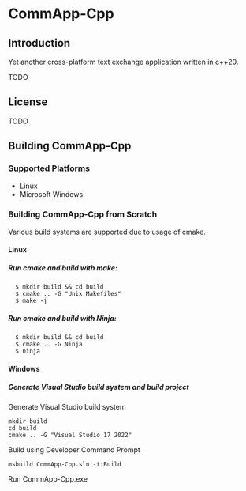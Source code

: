 # CommApp-Cpp

## Introduction
Yet another cross-platform text exchange application written in c++20.

TODO
<!-- used dependencies etc... -->

## License

TODO

## Building CommApp-Cpp

### Supported Platforms

* Linux
* Microsoft Windows

### Building CommApp-Cpp from Scratch

Various build systems are supported due to usage of cmake.

#### Linux

##### Run cmake and build with make:

<!-- No submodules yet -->
<!-- $ git submodule init && git submodule update -->

```
  $ mkdir build && cd build
  $ cmake .. -G "Unix Makefiles"
  $ make -j
```

##### Run cmake and build with Ninja:

```
  $ mkdir build && cd build
  $ cmake .. -G Ninja
  $ ninja
```

#### Windows

##### Generate Visual Studio build system and build project

Generate Visual Studio build system
```
mkdir build
cd build
cmake .. -G "Visual Studio 17 2022"
```

Build using Developer Command Prompt
```
msbuild CommApp-Cpp.sln -t:Build
```
Run
CommApp-Cpp.exe